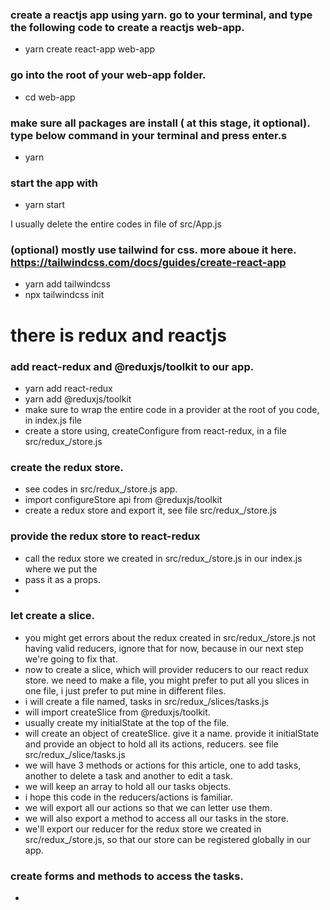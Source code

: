 

### create a reactjs app using yarn. go to your terminal, and type the following code to create a reactjs web-app.

- yarn create react-app web-app

### go into the root of your web-app folder.
- cd web-app

### make sure all packages are install ( at this stage, it optional). type below command in your terminal and press enter.s
- yarn

### start the app with
- yarn start

I usually delete the entire codes in file of src/App.js

### (optional) mostly use tailwind for css. more aboue it here. https://tailwindcss.com/docs/guides/create-react-app
- yarn add tailwindcss
- npx tailwindcss init


# there is redux and reactjs
### add react-redux and @reduxjs/toolkit to our app.
- yarn add react-redux
- yarn add @reduxjs/toolkit
- make sure to wrap the entire code in a provider at the root of you code, in index.js file
- create a store using, createConfigure from react-redux, in a file src/redux_/store.js


### create the redux store.
- see codes in src/redux_/store.js app.
- import configureStore api from @reduxjs/toolkit
- create a redux store and export it, see file src/redux_/store.js


### provide the redux store to react-redux
- call the redux store we created in src/redux_/store.js in our index.js where we put the <Provider>
- pass it as a props.
- 


### let create a slice.
- you might get errors about the redux created in src/redux_/store.js not having valid reducers, ignore that for now, because in our next step we're going to fix that.
- now to create a slice, which will provider reducers to our react redux store. we need to make a file, you might prefer to put all you slices in one file, i just prefer to put mine in different files.
- i will create a file named, tasks in src/redux_/slices/tasks.js
- will import createSlice from @reduxjs/toolkit.
- usually create my initialState at the top of the file.
- will create an object of createSlice. give it a name. provide it initialState and provide an object to hold all its actions, reducers. see file src/redux_/slice/tasks.js
- we will have 3 methods or actions for this article, one to add tasks, another to delete a task and another to edit a task.
- we will keep an array to hold all our tasks objects.
- i hope this code in the reducers/actions is familiar.
- we will export all our actions so that we can letter use them.
- we will also export a method to access all our tasks in the store.
- we'll export our reducer for the redux store we created in src/redux_/store.js, so that our store can be registered globally in our app.


### create forms and methods to access the tasks.
- 